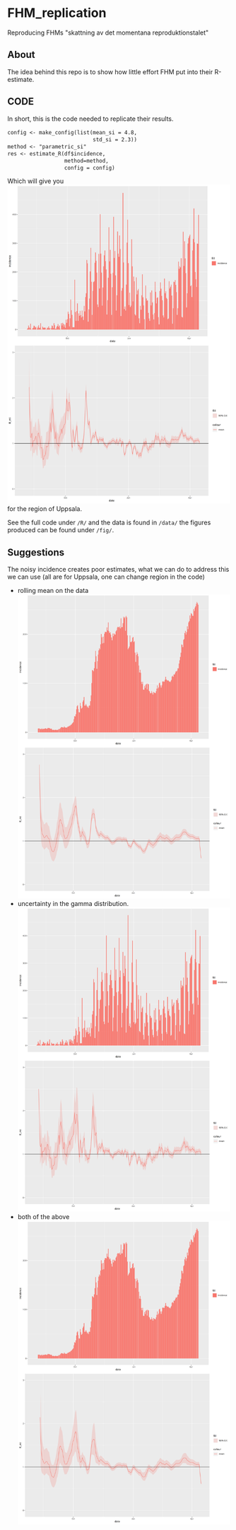 # FHM_replication
 Reproducing FHMs "skattning av det momentana reproduktionstalet"

##  About
The idea behind this repo is to show how little effort FHM put into their R-estimate.

## CODE
In short, this is the code needed to replicate their results.
```
config <- make_config(list(mean_si = 4.8,
                           std_si = 2.3))
method <- "parametric_si"
res <- estimate_R(df$incidence,
                  method=method,
                  config = config)
 ```

Which will give you
![FHM replicate](/fig/FHM.png "FHM replicate")
for the region of Uppsala.

See the full code under `/R/` and the data is found in `/data/` the
figures produced can be found under `/fig/`.

## Suggestions
The noisy incidence creates poor estimates, what we can do to address
this we can use (all are for Uppsala, one can change region in the code)
* rolling mean on the data
![Rolling mean](/fig/FHM_roll.png "Rolling mean")
* uncertainty in the gamma distribution.
![Uncertainty in parameters](/fig/FHM_uc.png "uc in param")
* both of the above
![rolling, and uncertainty in parameters](/fig/FHM_uc_roll.png "roll and uc in param")
